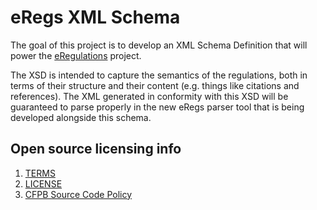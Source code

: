 # eRegs XML Schema

The goal of this project is to develop an XML Schema Definition that will power the [eRegulations](http://cfpb.github.io/eRegulations/) project.

The XSD is intended to capture the semantics of the regulations, both in terms of their structure and their content (e.g. things like citations and references). The XML generated in conformity with this XSD will be guaranteed to parse properly in the new eRegs parser tool that is being developed alongside this schema.

## Open source licensing info
1. [TERMS](TERMS.md)
2. [LICENSE](LICENSE)
3. [CFPB Source Code Policy](https://github.com/cfpb/source-code-policy/)

